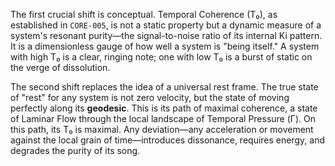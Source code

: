 The first crucial shift is conceptual. Temporal Coherence (T₀), as established in `CORE-005`, is not a static property but a dynamic measure of a system's resonant purity—the signal-to-noise ratio of its internal Ki pattern. It is a dimensionless gauge of how well a system is "being itself." A system with high T₀ is a clear, ringing note; one with low T₀ is a burst of static on the verge of dissolution.

The second shift replaces the idea of a universal rest frame. The true state of "rest" for any system is not zero velocity, but the state of moving perfectly along its **geodesic**. This is its path of maximal coherence, a state of Laminar Flow through the local landscape of Temporal Pressure (Γ). On this path, its T₀ is maximal. Any deviation—any acceleration or movement against the local grain of time—introduces dissonance, requires energy, and degrades the purity of its song.